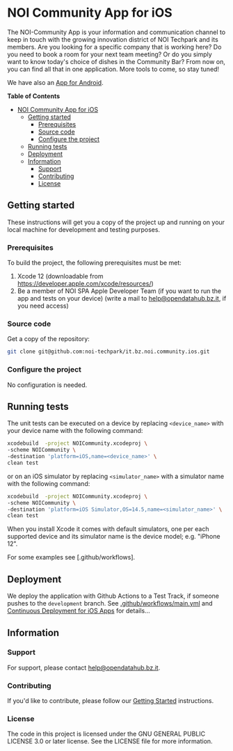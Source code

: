 # NOI Community App for iOS

The NOI-Community App is your information and communication channel to keep in
touch with the growing innovation district of NOI Techpark and its members. Are
you looking for a specific company that is working here? Do you need to book a
room for your next team meeting? Or do you simply want to know today's choice of
dishes in the Community Bar? From now on, you can find all that in one
application. More tools to come, so stay tuned!

We have also an [App for
Android](https://github.com/noi-techpark/it.bz.noi.community.android).

**Table of Contents**
- [NOI Community App for iOS](#noi-community-app-for-ios)
	- [Getting started](#getting-started)
		- [Prerequisites](#prerequisites)
		- [Source code](#source-code)
		- [Configure the project](#configure-the-project)
	- [Running tests](#running-tests)
	- [Deployment](#deployment)
	- [Information](#information)
		- [Support](#support)
		- [Contributing](#contributing)
		- [License](#license)

## Getting started

These instructions will get you a copy of the project up and running
on your local machine for development and testing purposes.

### Prerequisites

To build the project, the following prerequisites must be met:

1. Xcode 12 (downloadable from https://developer.apple.com/xcode/resources/)
2. Be a member of NOI SPA Apple Developer Team (if you want to run the app and tests on your device)
   (write a mail to [help@opendatahub.bz.it](mailto:help@opendatahub.bz.it), if you need access)

### Source code

Get a copy of the repository:

```bash
git clone git@github.com:noi-techpark/it.bz.noi.community.ios.git
```

### Configure the project

No configuration is needed.

## Running tests

The unit tests can be executed on a device by replacing `<device_name>` with
your device name with the following command:

```bash
xcodebuild  -project NOICommunity.xcodeproj \
-scheme NOICommunity \
-destination 'platform=iOS,name=<device_name>' \
clean test
```

or on an iOS simulator by replacing `<simulator_name>` with a simulator name
with the following command:

```bash
xcodebuild  -project NOICommunity.xcodeproj \
-scheme NOICommunity \
-destination 'platform=iOS Simulator,OS=14.5,name=<simulator_name>' \
clean test
```

When you install Xcode it comes with default simulators, one per each supported
device and its simulator name is the device model; e.g. "iPhone 12".

For some examples see [.github/workflows].


## Deployment

We deploy the application with Github Actions to a Test Track, if someone pushes
to the `development` branch. See
[.github/workflows/main.yml](.github/workflows/main.yml) and [Continuous
Deployment for iOS
Apps](https://github.com/noi-techpark/odh-docs/wiki/Continuous-Deployment-for-iOS-Apps)
for details...

## Information

### Support

For support, please contact [help@opendatahub.bz.it](mailto:help@opendatahub.bz.it).

### Contributing

If you'd like to contribute, please follow our [Getting
Started](https://github.com/noi-techpark/odh-docs/wiki/Contributor-Guidelines:-Getting-started)
instructions.

### License

The code in this project is licensed under the GNU GENERAL PUBLIC LICENSE 3.0 or
later license. See the LICENSE file for more information.
